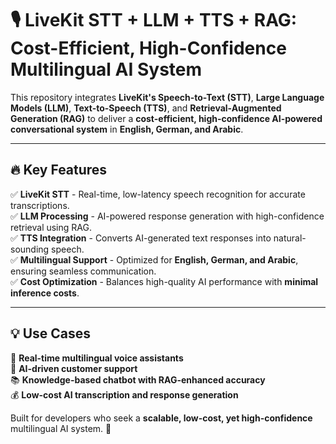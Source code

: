 # 🎙️ LiveKit STT + LLM + TTS + RAG: Cost-Efficient, High-Confidence Multilingual AI System  

This repository integrates **LiveKit's Speech-to-Text (STT)**, **Large Language Models (LLM)**, **Text-to-Speech (TTS)**, and **Retrieval-Augmented Generation (RAG)** to deliver a **cost-efficient, high-confidence AI-powered conversational system** in **English, German, and Arabic**.  

---

## 🔥 Key Features  

✅ **LiveKit STT** - Real-time, low-latency speech recognition for accurate transcriptions.  
✅ **LLM Processing** - AI-powered response generation with high-confidence retrieval using RAG.  
✅ **TTS Integration** - Converts AI-generated text responses into natural-sounding speech.  
✅ **Multilingual Support** - Optimized for **English, German, and Arabic**, ensuring seamless communication.  
✅ **Cost Optimization** - Balances high-quality AI performance with **minimal inference costs**.  

---

## 💡 Use Cases  

🚀 **Real-time multilingual voice assistants**  
💬 **AI-driven customer support**  
📚 **Knowledge-based chatbot with RAG-enhanced accuracy**  
💰 **Low-cost AI transcription and response generation**  

Built for developers who seek a **scalable, low-cost, yet high-confidence** multilingual AI system. 🚀  
